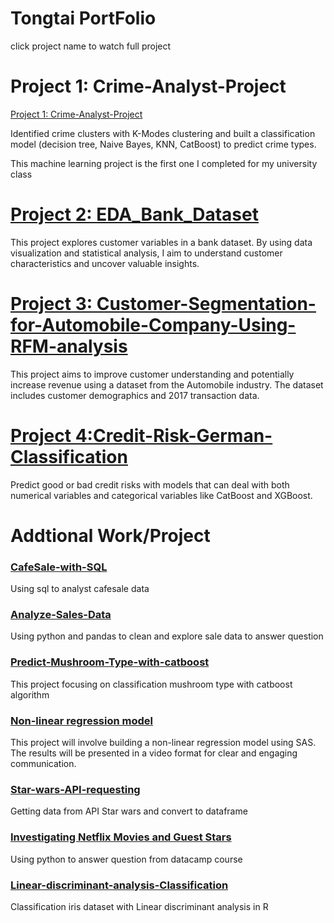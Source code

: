 # Tongtai PortFolio
click project name to watch full project
# Project 1: Crime-Analyst-Project
[Project 1: Crime-Analyst-Project](https://github.com/TongtaiM/Crime-Analyst-Project)

Identified crime clusters with K-Modes clustering and built a classification model (decision tree, Naive Bayes, KNN, CatBoost) to predict crime types.

This machine learning project is the first one I completed for my university class

# [Project 2: EDA_Bank_Dataset](https://github.com/TongtaiM/EDA_Bank_Dataset)

This project explores customer variables in a bank dataset. By using data visualization and statistical analysis, I aim to understand customer characteristics and uncover valuable insights.

# [Project 3: Customer-Segmentation-for-Automobile-Company-Using-RFM-analysis](https://github.com/TongtaiM/Customer-Segmentation-for-Automobile-Company-Using-RFM-analysis)

This project aims to improve customer understanding and potentially increase revenue using a dataset from the Automobile industry. The dataset includes customer demographics and 2017 transaction data.

# [Project 4:Credit-Risk-German-Classification](https://github.com/TongtaiM/Credit-Risk-German-Classification-)

Predict good or bad credit risks with models that can deal with both numerical variables and categorical variables like CatBoost and XGBoost.

# Addtional Work/Project

### [CafeSale-with-SQL](https://github.com/TongtaiM/CafeSale-with-SQL)
Using sql to analyst cafesale data

### [Analyze-Sales-Data](https://github.com/TongtaiM/Analyze-Sales-Data)
Using python and pandas to clean and explore sale data to answer question

### [Predict-Mushroom-Type-with-catboost](https://github.com/TongtaiM/Predict-Mushroom-Type-with-catboost)
This project focusing on classification mushroom type with catboost algorithm

### [Non-linear regression model](https://youtu.be/QRL3Ymx86BM)
This project will involve building a non-linear regression model using SAS. The results will be presented in a video format for clear and engaging communication.

### [Star-wars-API-requesting](https://github.com/TongtaiM/Star-wars-API-requesting)
Getting data from API Star wars and convert to dataframe

### [Investigating Netflix Movies and Guest Stars](https://app.datacamp.com/workspace/w/f796ae9c-eda2-45be-b5d6-b444afbc37c6/edit)
Using python to answer question from datacamp course

### [Linear-discriminant-analysis-Classification](https://github.com/TongtaiM/Linear-discriminant-analysis-Classification.R)
Classification iris dataset with Linear discriminant analysis in R
